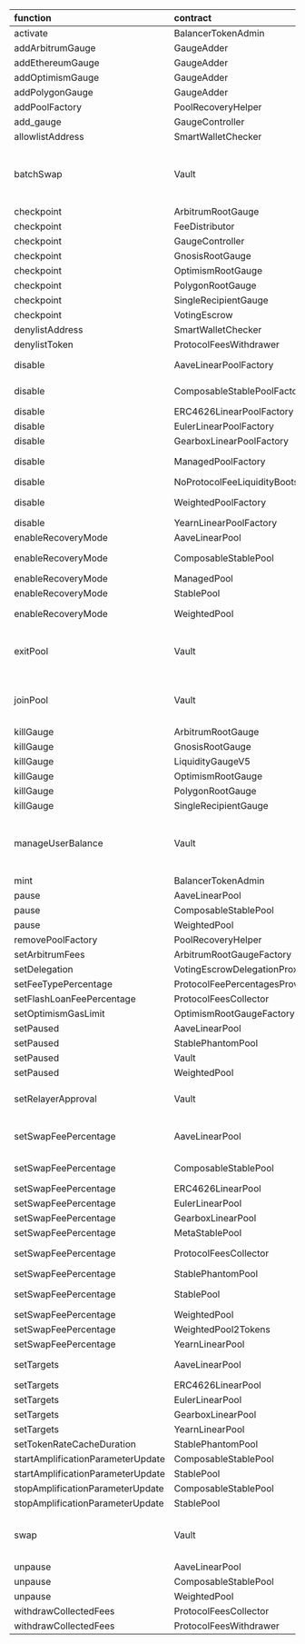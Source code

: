 | function                          | contract                                       | callerNames                                 | callerAddresses                                                                                                                                                                                                                        |
|:----------------------------------|:-----------------------------------------------|:--------------------------------------------|:---------------------------------------------------------------------------------------------------------------------------------------------------------------------------------------------------------------------------------------|
| activate                          | BalancerTokenAdmin                             | {'veBALDeploymentCoordinator'}              | {'0xeb151668006CD04DAdD098AFd0a82e78F77076c3'}                                                                                                                                                                                         |
| addArbitrumGauge                  | GaugeAdder                                     | {'lm'}                                      | {'0xc38c5f97B34E175FFd35407fc91a937300E33860'}                                                                                                                                                                                         |
| addEthereumGauge                  | GaugeAdder                                     | {'lm'}                                      | {'0xc38c5f97B34E175FFd35407fc91a937300E33860'}                                                                                                                                                                                         |
| addOptimismGauge                  | GaugeAdder                                     | {'lm'}                                      | {'0xc38c5f97B34E175FFd35407fc91a937300E33860'}                                                                                                                                                                                         |
| addPolygonGauge                   | GaugeAdder                                     | {'lm'}                                      | {'0xc38c5f97B34E175FFd35407fc91a937300E33860'}                                                                                                                                                                                         |
| addPoolFactory                    | PoolRecoveryHelper                             | {'undef'}                                   | {'0x02f35dA6A02017154367Bc4d47bb6c7D06C7533B'}                                                                                                                                                                                         |
| add_gauge                         | GaugeController                                | {'undef'}                                   | {'0x5efBb12F01f27F0E020565866effC1dA491E91A4'}                                                                                                                                                                                         |
| allowlistAddress                  | SmartWalletChecker                             | {'dao'}                                     | {'0x10A19e7eE7d7F8a52822f6817de8ea18204F2e4f'}                                                                                                                                                                                         |
| batchSwap                         | Vault                                          | {'LidoRelayer', 'undef', 'BalancerRelayer'} | {'0xdcdbf71A870cc60C6F9B621E28a7D3Ffd6Dd4965', '0x886A3Ec7bcC508B8795990B60Fa21f85F9dB7948', '0xC92E8bdf79f0507f65a392b0ab4667716BFE0110', '0xAc9f49eF3ab0BbC929f7b1bb0A17E1Fca5786251', '0x2536dfeeCB7A0397CF98eDaDA8486254533b1aFA'} |
| checkpoint                        | ArbitrumRootGauge                              | {'undef'}                                   | {'0x02f35dA6A02017154367Bc4d47bb6c7D06C7533B'}                                                                                                                                                                                         |
| checkpoint                        | FeeDistributor                                 | {'undef'}                                   | {'0x02f35dA6A02017154367Bc4d47bb6c7D06C7533B'}                                                                                                                                                                                         |
| checkpoint                        | GaugeController                                | {'undef'}                                   | {'0x02f35dA6A02017154367Bc4d47bb6c7D06C7533B'}                                                                                                                                                                                         |
| checkpoint                        | GnosisRootGauge                                | {'undef'}                                   | {'0x02f35dA6A02017154367Bc4d47bb6c7D06C7533B'}                                                                                                                                                                                         |
| checkpoint                        | OptimismRootGauge                              | {'undef'}                                   | {'0x02f35dA6A02017154367Bc4d47bb6c7D06C7533B'}                                                                                                                                                                                         |
| checkpoint                        | PolygonRootGauge                               | {'undef'}                                   | {'0x02f35dA6A02017154367Bc4d47bb6c7D06C7533B'}                                                                                                                                                                                         |
| checkpoint                        | SingleRecipientGauge                           | {'undef'}                                   | {'0x02f35dA6A02017154367Bc4d47bb6c7D06C7533B'}                                                                                                                                                                                         |
| checkpoint                        | VotingEscrow                                   | {'undef'}                                   | {'0x02f35dA6A02017154367Bc4d47bb6c7D06C7533B'}                                                                                                                                                                                         |
| denylistAddress                   | SmartWalletChecker                             | {'dao'}                                     | {'0x10A19e7eE7d7F8a52822f6817de8ea18204F2e4f'}                                                                                                                                                                                         |
| denylistToken                     | ProtocolFeesWithdrawer                         | {'emergency'}                               | {'0xA29F61256e948F3FB707b4b3B138C5cCb9EF9888'}                                                                                                                                                                                         |
| disable                           | AaveLinearPoolFactory                          | {'emergency', 'undef'}                      | {'0xA29F61256e948F3FB707b4b3B138C5cCb9EF9888', '0x02f35dA6A02017154367Bc4d47bb6c7D06C7533B'}                                                                                                                                           |
| disable                           | ComposableStablePoolFactory                    | {'emergency', 'undef'}                      | {'0xA29F61256e948F3FB707b4b3B138C5cCb9EF9888', '0x02f35dA6A02017154367Bc4d47bb6c7D06C7533B'}                                                                                                                                           |
| disable                           | ERC4626LinearPoolFactory                       | {'emergency'}                               | {'0xA29F61256e948F3FB707b4b3B138C5cCb9EF9888'}                                                                                                                                                                                         |
| disable                           | EulerLinearPoolFactory                         | {'emergency'}                               | {'0xA29F61256e948F3FB707b4b3B138C5cCb9EF9888'}                                                                                                                                                                                         |
| disable                           | GearboxLinearPoolFactory                       | {'emergency'}                               | {'0xA29F61256e948F3FB707b4b3B138C5cCb9EF9888'}                                                                                                                                                                                         |
| disable                           | ManagedPoolFactory                             | {'emergency', 'undef'}                      | {'0xA29F61256e948F3FB707b4b3B138C5cCb9EF9888', '0x02f35dA6A02017154367Bc4d47bb6c7D06C7533B'}                                                                                                                                           |
| disable                           | NoProtocolFeeLiquidityBootstrappingPoolFactory | {'undef'}                                   | {'0x02f35dA6A02017154367Bc4d47bb6c7D06C7533B'}                                                                                                                                                                                         |
| disable                           | WeightedPoolFactory                            | {'emergency', 'undef'}                      | {'0xA29F61256e948F3FB707b4b3B138C5cCb9EF9888', '0x02f35dA6A02017154367Bc4d47bb6c7D06C7533B'}                                                                                                                                           |
| disable                           | YearnLinearPoolFactory                         | {'emergency'}                               | {'0xA29F61256e948F3FB707b4b3B138C5cCb9EF9888'}                                                                                                                                                                                         |
| enableRecoveryMode                | AaveLinearPool                                 | {'emergency'}                               | {'0xA29F61256e948F3FB707b4b3B138C5cCb9EF9888'}                                                                                                                                                                                         |
| enableRecoveryMode                | ComposableStablePool                           | {'emergency', 'PoolRecoveryHelper'}         | {'0x1b300C86980a5195bCF49bD419A068D98dC133Db', '0xA29F61256e948F3FB707b4b3B138C5cCb9EF9888'}                                                                                                                                           |
| enableRecoveryMode                | ManagedPool                                    | {'emergency'}                               | {'0xA29F61256e948F3FB707b4b3B138C5cCb9EF9888'}                                                                                                                                                                                         |
| enableRecoveryMode                | StablePool                                     | {'emergency'}                               | {'0xA29F61256e948F3FB707b4b3B138C5cCb9EF9888'}                                                                                                                                                                                         |
| enableRecoveryMode                | WeightedPool                                   | {'emergency', 'PoolRecoveryHelper'}         | {'0x1b300C86980a5195bCF49bD419A068D98dC133Db', '0xA29F61256e948F3FB707b4b3B138C5cCb9EF9888'}                                                                                                                                           |
| exitPool                          | Vault                                          | {'LidoRelayer', 'BalancerRelayer'}          | {'0xdcdbf71A870cc60C6F9B621E28a7D3Ffd6Dd4965', '0xAc9f49eF3ab0BbC929f7b1bb0A17E1Fca5786251', '0x886A3Ec7bcC508B8795990B60Fa21f85F9dB7948', '0x2536dfeeCB7A0397CF98eDaDA8486254533b1aFA'}                                               |
| joinPool                          | Vault                                          | {'LidoRelayer', 'BalancerRelayer'}          | {'0xdcdbf71A870cc60C6F9B621E28a7D3Ffd6Dd4965', '0xAc9f49eF3ab0BbC929f7b1bb0A17E1Fca5786251', '0x886A3Ec7bcC508B8795990B60Fa21f85F9dB7948', '0x2536dfeeCB7A0397CF98eDaDA8486254533b1aFA'}                                               |
| killGauge                         | ArbitrumRootGauge                              | {'dao'}                                     | {'0x10A19e7eE7d7F8a52822f6817de8ea18204F2e4f'}                                                                                                                                                                                         |
| killGauge                         | GnosisRootGauge                                | {'dao'}                                     | {'0x10A19e7eE7d7F8a52822f6817de8ea18204F2e4f'}                                                                                                                                                                                         |
| killGauge                         | LiquidityGaugeV5                               | {'dao'}                                     | {'0x10A19e7eE7d7F8a52822f6817de8ea18204F2e4f'}                                                                                                                                                                                         |
| killGauge                         | OptimismRootGauge                              | {'dao'}                                     | {'0x10A19e7eE7d7F8a52822f6817de8ea18204F2e4f'}                                                                                                                                                                                         |
| killGauge                         | PolygonRootGauge                               | {'dao'}                                     | {'0x10A19e7eE7d7F8a52822f6817de8ea18204F2e4f'}                                                                                                                                                                                         |
| killGauge                         | SingleRecipientGauge                           | {'dao'}                                     | {'0x10A19e7eE7d7F8a52822f6817de8ea18204F2e4f'}                                                                                                                                                                                         |
| manageUserBalance                 | Vault                                          | {'LidoRelayer', 'undef', 'BalancerRelayer'} | {'0xdcdbf71A870cc60C6F9B621E28a7D3Ffd6Dd4965', '0x886A3Ec7bcC508B8795990B60Fa21f85F9dB7948', '0xC92E8bdf79f0507f65a392b0ab4667716BFE0110', '0xAc9f49eF3ab0BbC929f7b1bb0A17E1Fca5786251', '0x2536dfeeCB7A0397CF98eDaDA8486254533b1aFA'} |
| mint                              | BalancerTokenAdmin                             | {'BalancerMinter'}                          | {'0x239e55F427D44C3cc793f49bFB507ebe76638a2b'}                                                                                                                                                                                         |
| pause                             | AaveLinearPool                                 | {'emergency'}                               | {'0xA29F61256e948F3FB707b4b3B138C5cCb9EF9888'}                                                                                                                                                                                         |
| pause                             | ComposableStablePool                           | {'emergency'}                               | {'0xA29F61256e948F3FB707b4b3B138C5cCb9EF9888'}                                                                                                                                                                                         |
| pause                             | WeightedPool                                   | {'emergency'}                               | {'0xA29F61256e948F3FB707b4b3B138C5cCb9EF9888'}                                                                                                                                                                                         |
| removePoolFactory                 | PoolRecoveryHelper                             | {'undef'}                                   | {'0x02f35dA6A02017154367Bc4d47bb6c7D06C7533B'}                                                                                                                                                                                         |
| setArbitrumFees                   | ArbitrumRootGaugeFactory                       | {'undef'}                                   | {'0x02f35dA6A02017154367Bc4d47bb6c7D06C7533B'}                                                                                                                                                                                         |
| setDelegation                     | VotingEscrowDelegationProxy                    | {'dao'}                                     | {'0x10A19e7eE7d7F8a52822f6817de8ea18204F2e4f'}                                                                                                                                                                                         |
| setFeeTypePercentage              | ProtocolFeePercentagesProvider                 | {'dao'}                                     | {'0x10A19e7eE7d7F8a52822f6817de8ea18204F2e4f'}                                                                                                                                                                                         |
| setFlashLoanFeePercentage         | ProtocolFeesCollector                          | {'ProtocolFeePercentagesProvider'}          | {'0x97207B095e4D5C9a6e4cfbfcd2C3358E03B90c4A'}                                                                                                                                                                                         |
| setOptimismGasLimit               | OptimismRootGaugeFactory                       | {'undef'}                                   | {'0x02f35dA6A02017154367Bc4d47bb6c7D06C7533B'}                                                                                                                                                                                         |
| setPaused                         | AaveLinearPool                                 | {'undef'}                                   | {'0x02f35dA6A02017154367Bc4d47bb6c7D06C7533B'}                                                                                                                                                                                         |
| setPaused                         | StablePhantomPool                              | {'undef'}                                   | {'0x02f35dA6A02017154367Bc4d47bb6c7D06C7533B'}                                                                                                                                                                                         |
| setPaused                         | Vault                                          | {'undef'}                                   | {'0x170027069fd114BFF2f57B0FC796df93290C02a6'}                                                                                                                                                                                         |
| setPaused                         | WeightedPool                                   | {'undef'}                                   | {'0x170027069fd114BFF2f57B0FC796df93290C02a6'}                                                                                                                                                                                         |
| setRelayerApproval                | Vault                                          | {'BalancerRelayer'}                         | {'0x886A3Ec7bcC508B8795990B60Fa21f85F9dB7948', '0xAc9f49eF3ab0BbC929f7b1bb0A17E1Fca5786251', '0x2536dfeeCB7A0397CF98eDaDA8486254533b1aFA'}                                                                                             |
| setSwapFeePercentage              | AaveLinearPool                                 | {'undef', 'feeManager'}                     | {'0xE4a8ed6c1D8d048bD29A00946BFcf2DB10E7923B', '0xf4A80929163C5179Ca042E1B292F5EFBBE3D89e6', '0x75a52c0e32397A3FC0c052E2CeB3479802713Cf4'}                                                                                             |
| setSwapFeePercentage              | ComposableStablePool                           | {'undef', 'feeManager'}                     | {'0xE4a8ed6c1D8d048bD29A00946BFcf2DB10E7923B', '0xf4A80929163C5179Ca042E1B292F5EFBBE3D89e6'}                                                                                                                                           |
| setSwapFeePercentage              | ERC4626LinearPool                              | {'undef'}                                   | {'0xE4a8ed6c1D8d048bD29A00946BFcf2DB10E7923B'}                                                                                                                                                                                         |
| setSwapFeePercentage              | EulerLinearPool                                | {'undef'}                                   | {'0xE4a8ed6c1D8d048bD29A00946BFcf2DB10E7923B'}                                                                                                                                                                                         |
| setSwapFeePercentage              | GearboxLinearPool                              | {'undef'}                                   | {'0xE4a8ed6c1D8d048bD29A00946BFcf2DB10E7923B'}                                                                                                                                                                                         |
| setSwapFeePercentage              | MetaStablePool                                 | {'undef'}                                   | {'0xE4a8ed6c1D8d048bD29A00946BFcf2DB10E7923B'}                                                                                                                                                                                         |
| setSwapFeePercentage              | ProtocolFeesCollector                          | {'ProtocolFeePercentagesProvider', 'dao'}   | {'0x10A19e7eE7d7F8a52822f6817de8ea18204F2e4f', '0x97207B095e4D5C9a6e4cfbfcd2C3358E03B90c4A'}                                                                                                                                           |
| setSwapFeePercentage              | StablePhantomPool                              | {'undef'}                                   | {'0xE4a8ed6c1D8d048bD29A00946BFcf2DB10E7923B'}                                                                                                                                                                                         |
| setSwapFeePercentage              | StablePool                                     | {'undef', 'feeManager'}                     | {'0xE4a8ed6c1D8d048bD29A00946BFcf2DB10E7923B', '0xf4A80929163C5179Ca042E1B292F5EFBBE3D89e6'}                                                                                                                                           |
| setSwapFeePercentage              | WeightedPool                                   | {'undef'}                                   | {'0xE4a8ed6c1D8d048bD29A00946BFcf2DB10E7923B'}                                                                                                                                                                                         |
| setSwapFeePercentage              | WeightedPool2Tokens                            | {'undef'}                                   | {'0xE4a8ed6c1D8d048bD29A00946BFcf2DB10E7923B'}                                                                                                                                                                                         |
| setSwapFeePercentage              | YearnLinearPool                                | {'undef'}                                   | {'0xE4a8ed6c1D8d048bD29A00946BFcf2DB10E7923B'}                                                                                                                                                                                         |
| setTargets                        | AaveLinearPool                                 | {'undef', 'feeManager'}                     | {'0xf4A80929163C5179Ca042E1B292F5EFBBE3D89e6', '0x75a52c0e32397A3FC0c052E2CeB3479802713Cf4'}                                                                                                                                           |
| setTargets                        | ERC4626LinearPool                              | {'feeManager'}                              | {'0xf4A80929163C5179Ca042E1B292F5EFBBE3D89e6'}                                                                                                                                                                                         |
| setTargets                        | EulerLinearPool                                | {'feeManager'}                              | {'0xf4A80929163C5179Ca042E1B292F5EFBBE3D89e6'}                                                                                                                                                                                         |
| setTargets                        | GearboxLinearPool                              | {'feeManager'}                              | {'0xf4A80929163C5179Ca042E1B292F5EFBBE3D89e6'}                                                                                                                                                                                         |
| setTargets                        | YearnLinearPool                                | {'feeManager'}                              | {'0xf4A80929163C5179Ca042E1B292F5EFBBE3D89e6'}                                                                                                                                                                                         |
| setTokenRateCacheDuration         | StablePhantomPool                              | {'undef'}                                   | {'0x75a52c0e32397A3FC0c052E2CeB3479802713Cf4'}                                                                                                                                                                                         |
| startAmplificationParameterUpdate | ComposableStablePool                           | {'feeManager'}                              | {'0xf4A80929163C5179Ca042E1B292F5EFBBE3D89e6'}                                                                                                                                                                                         |
| startAmplificationParameterUpdate | StablePool                                     | {'feeManager'}                              | {'0xf4A80929163C5179Ca042E1B292F5EFBBE3D89e6'}                                                                                                                                                                                         |
| stopAmplificationParameterUpdate  | ComposableStablePool                           | {'feeManager'}                              | {'0xf4A80929163C5179Ca042E1B292F5EFBBE3D89e6'}                                                                                                                                                                                         |
| stopAmplificationParameterUpdate  | StablePool                                     | {'feeManager'}                              | {'0xf4A80929163C5179Ca042E1B292F5EFBBE3D89e6'}                                                                                                                                                                                         |
| swap                              | Vault                                          | {'LidoRelayer', 'BalancerRelayer'}          | {'0xdcdbf71A870cc60C6F9B621E28a7D3Ffd6Dd4965', '0xAc9f49eF3ab0BbC929f7b1bb0A17E1Fca5786251', '0x886A3Ec7bcC508B8795990B60Fa21f85F9dB7948', '0x2536dfeeCB7A0397CF98eDaDA8486254533b1aFA'}                                               |
| unpause                           | AaveLinearPool                                 | {'emergency'}                               | {'0xA29F61256e948F3FB707b4b3B138C5cCb9EF9888'}                                                                                                                                                                                         |
| unpause                           | ComposableStablePool                           | {'emergency'}                               | {'0xA29F61256e948F3FB707b4b3B138C5cCb9EF9888'}                                                                                                                                                                                         |
| unpause                           | WeightedPool                                   | {'emergency'}                               | {'0xA29F61256e948F3FB707b4b3B138C5cCb9EF9888'}                                                                                                                                                                                         |
| withdrawCollectedFees             | ProtocolFeesCollector                          | {'ProtocolFeesWithdrawer'}                  | {'0x5ef4c5352882b10893b70DbcaA0C000965bd23c5'}                                                                                                                                                                                         |
| withdrawCollectedFees             | ProtocolFeesWithdrawer                         | {'fees'}                                    | {'0x7c68c42De679ffB0f16216154C996C354cF1161B'}                                                                                                                                                                                         |